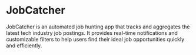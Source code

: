 # JobCatcher
JobCatcher is an automated job hunting app that tracks and aggregates the latest tech industry job postings. It provides real-time notifications and customizable filters to help users find their ideal job opportunities quickly and efficiently.
